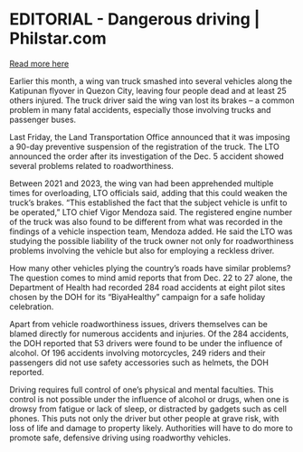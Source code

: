 # EDITORIAL - Dangerous driving | Philstar.com

[Read more here](https://www.philstar.com/opinion/2024/12/29/2410405/editorial-dangerous-driving)

Earlier this month, a wing van truck smashed into several vehicles along the Katipunan flyover in Quezon City, leaving four people dead and at least 25 others injured. The truck driver said the wing van lost its brakes – a common problem in many fatal accidents, especially those involving trucks and passenger buses.

Last Friday, the Land Transportation Office announced that it was imposing a 90-day preventive suspension of the registration of the truck. The LTO announced the order after its investigation of the Dec. 5 accident showed several problems related to roadworthiness.

Between 2021 and 2023, the wing van had been apprehended multiple times for overloading, LTO officials said, adding that this could weaken the truck’s brakes. “This established the fact that the subject vehicle is unfit to be operated,” LTO chief Vigor Mendoza said. The registered engine number of the truck was also found to be different from what was recorded in the findings of a vehicle inspection team, Mendoza added. He said the LTO was studying the possible liability of the truck owner not only for roadworthiness problems involving the vehicle but also for employing a reckless driver.

How many other vehicles plying the country’s roads have similar problems? The question comes to mind amid reports that from Dec. 22 to 27 alone, the Department of Health had recorded 284 road accidents at eight pilot sites chosen by the DOH for its “BiyaHealthy” campaign for a safe holiday celebration.

Apart from vehicle roadworthiness issues, drivers themselves can be blamed directly for numerous accidents and injuries. Of the 284 accidents, the DOH reported that 53 drivers were found to be under the influence of alcohol. Of 196 accidents involving motorcycles, 249 riders and their passengers did not use safety accessories such as helmets, the DOH reported.

Driving requires full control of one’s physical and mental faculties. This control is not possible under the influence of alcohol or drugs, when one is drowsy from fatigue or lack of sleep, or distracted by gadgets such as cell phones. This puts not only the driver but other people at grave risk, with loss of life and damage to property likely. Authorities will have to do more to promote safe, defensive driving using roadworthy vehicles.